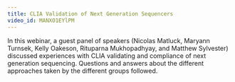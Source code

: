 ```yaml
---
title: CLIA Validation of Next Generation Sequencers
video_id: MANXO1EYlPM
---
```

In this webinar, a guest panel of speakers (Nicolas Matluck, Maryann Turnsek, Kelly Oakeson, Rituparna Mukhopadhyay, and Matthew Sylvester) discussed experiences with CLIA validating and compliance of next generation sequencing. Questions and answers about the different approaches taken by the different groups followed.
